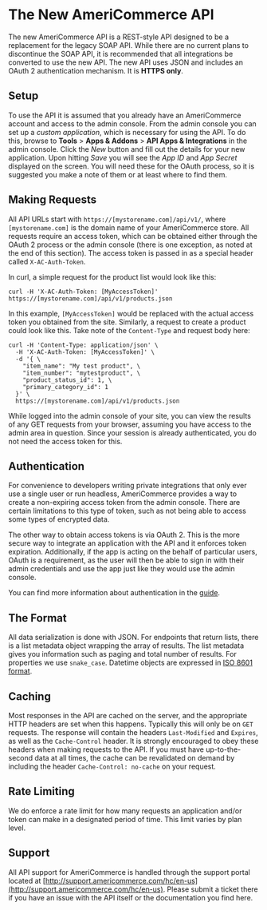 The New AmeriCommerce API
=========================

The new AmeriCommerce API is a REST-style API designed to be a replacement for the legacy SOAP API. While there are no current plans to discontinue the SOAP API, it is recommended that all integrations be converted to use the new API. The new API uses JSON and includes an OAuth 2 authentication mechanism. It is **HTTPS only**.

Setup
-----

To use the API it is assumed that you already have an AmeriCommerce account and access to the admin console. From the admin console you can set up a *custom application*, which is necessary for using the API. To do this, browse to **Tools** > **Apps & Addons** > **API Apps & Integrations** in the admin console. Click the *New* button and fill out the details for your new application. Upon hitting *Save* you will see the *App ID* and *App Secret* displayed on the screen. You will need these for the OAuth process, so it is suggested you make a note of them or at least where to find them.

Making Requests
---------------

All API URLs start with `https://[mystorename.com]/api/v1/`, where `[mystorename.com]` is the domain name of your AmeriCommerce store. All requests require an access token, which can be obtained either through the OAuth 2 process or the admin console (there is one exception, as noted at the end of this section). The access token is passed in as a special header called `X-AC-Auth-Token`.

In curl, a simple request for the product list would look like this:

```shell
curl -H 'X-AC-Auth-Token: [MyAccessToken]' https://[mystorename.com]/api/v1/products.json
```

In this example, `[MyAccessToken]` would be replaced with the actual access token you obtained from the site. Similarly, a request to create a product could look like this. Take note of the `Content-Type` and request body here:

```shell
curl -H 'Content-Type: application/json' \
  -H 'X-AC-Auth-Token: [MyAccessToken]' \
  -d '{ \
    "item_name": "My test product", \
    "item_number": "mytestproduct", \
    "product_status_id": 1, \
    "primary_category_id": 1
  }' \
  https://[mystorename.com]/api/v1/products.json
```

While logged into the admin console of your site, you can view the results of any GET requests from your browser, assuming you have access to the admin area in question. Since your session is already authenticated, you do not need the access token for this.

Authentication
--------------

For convenience to developers writing private integrations that only ever use a single user or run headless, AmeriCommerce provides a way to create a non-expiring access token from the admin console. There are certain limitations to this type of token, such as not being able to access some types of encrypted data.

The other way to obtain access tokens is via OAuth 2. This is the more secure way to integrate an application with the API and it enforces token expiration. Additionally, if the app is acting on the behalf of particular users, OAuth is a requirement, as the user will then be able to sign in with their admin credentials and use the app just like they would use the admin console.

You can find more information about authentication in the [guide](authentication.md).

The Format
----------

All data serialization is done with JSON. For endpoints that return lists, there is a list metadata object wrapping the array of results. The list metadata gives you information such as paging and total number of results. For properties we use `snake_case`. Datetime objects are expressed in [ISO 8601 format](datetimes.md).

Caching
-------

Most responses in the API are cached on the server, and the appropriate HTTP headers are set when this happens. Typically this will only be on `GET` requests. The response will contain the headers `Last-Modified` and `Expires`, as well as the `Cache-Control` header. It is strongly encouraged to obey these headers when making requests to the API. If you must have up-to-the-second data at all times, the cache can be revalidated on demand by including the header `Cache-Control: no-cache` on your request.

Rate Limiting
-------------

We do enforce a rate limit for how many requests an application and/or token can make in a designated period of time. This limit varies by plan level.

Support
-------

All API support for AmeriCommerce is handled through the support portal located at [http://support.americommerce.com/hc/en-us](http://support.americommerce.com/hc/en-us). Please submit a ticket there if you have an issue with the API itself or the documentation you find here.